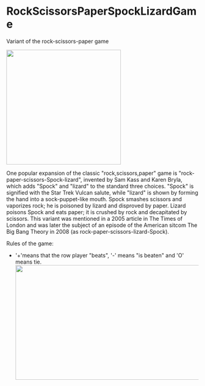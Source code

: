 # RockScissorsPaperSpockLizardGame

 Variant of the rock-scissors-paper game

<img height="300" src="https://github.com/tsekovTriesCoding/RockScissorsPaperSpockLizardGame/blob/main/800px-Pierre_ciseaux_feuille_l%C3%A9zard_spock_aligned.jpeg" width="300"/>

One popular expansion of the classic "rock,scissors,paper" game is "rock-paper-scissors-Spock-lizard", invented by Sam Kass and Karen Bryla, which adds "Spock" and "lizard" to the standard three choices. "Spock" is signified with the Star Trek Vulcan salute, while "lizard" is shown by forming the hand into a sock-puppet-like mouth.
Spock smashes scissors and vaporizes rock; he is poisoned by lizard and disproved by paper.
Lizard poisons Spock and eats paper; it is crushed by rock and decapitated by scissors.
This variant was mentioned in a 2005 article in The Times of London and was later the subject of an episode of the American sitcom The Big Bang Theory in 2008 (as rock-paper-scissors-lizard-Spock).

Rules of the game:
+ '+'means that the row player "beats", '-' means "is beaten" and 'O' means tie.
  <img height="300" src="+ means that the row player &amp;amp;amp;amp;quot;beats&amp;amp;amp;amp;quot;, - means &amp;amp;amp;amp;quot;is beaten&amp;amp;amp;amp;quot; and O means tie" width="500"/>